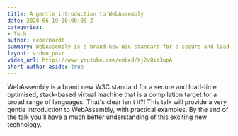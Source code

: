 ```yaml
---
title: A gentle introduction to WebAssembly
date: 2020-06-19 00:00:00 Z
categories:
- Tech
author: ceberhardt
summary: WebAssembly is a brand new W3C standard for a secure and load-time optimised, stack-based virtual machine that is a compilation target for a broad range of languages. That's clear isn't it?! This talk will provide a very gentle introduction to WebAssembly, with practical examples. By the end of the talk you'll have a much better understanding of this exciting new technology.
layout: video_post
video_url: https://www.youtube.com/embed/Xj2vQiY3upA
short-author-aside: true
---
```


WebAssembly is a brand new W3C standard for a secure and load-time optimised, stack-based virtual machine that is a compilation target for a broad range of languages. That's clear isn't it?! This talk will provide a very gentle introduction to WebAssembly, with practical examples. By the end of the talk you'll have a much better understanding of this exciting new technology.
